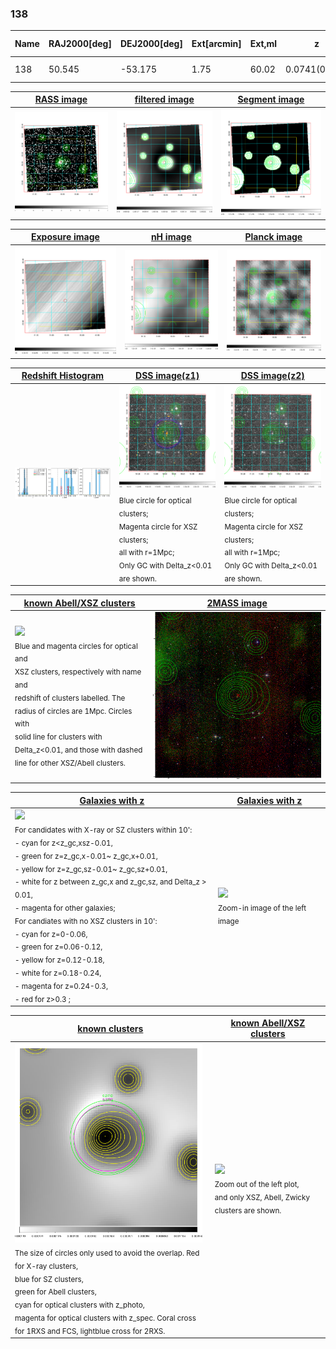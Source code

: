 <div STYLE="page-break-after: always;"></div>

### 138

|Name|RAJ2000[deg]|DEJ2000[deg] |Ext[arcmin]| Ext,ml | z | z_src| C|GC(XSZ,Delta_z<0.01)| GC(OPT,Delta_z<0.01)|GC| R_sig[arcmin] | R500[arcmin] | R500[Mpc]| CRsig[c/s] | CR500[c/s] |L500[1E44 erg/s]|F500[1E-12 erg/s/cm^2]| M500[1E14 Msun]|Tx[keV]|Cnt_sig|Beta|Rc[arcmin]|Comment|Alias|
|---|---|---|---|---|---|------|---|--------|---------|----------|---|---|---|---|---|---|---|---|---|---|---|---|---|---|
|138| 50.545| -53.175| 1.75| 60.02| 0.0741(0.008)| z1, z_xsz| B| MCXC| N, W| MCXC, N, W| 7.825| 9.032| 0.763| 0.162(0.023)| 0.166(0.023)| 0.430(0.037)| 3.202(0.274)| 1.36(0.06)| 2.64(0.07)| 124.8| 0.956(-0.060+0.032)| 4.923(-0.374+0.301)| -| k165|

|[RASS image](../image/138/138_img.pdf)|[filtered image](../image/138/138_fil.pdf)|[Segment image](../image/138/138_seg.pdf)|
|-------------------|--------------------|-------------------|
| <img src="../image/138/138_img.png" width="300">  | <img src="../image/138/138_fil.png" width="300">   | <img src="../image/138/138_seg.png" width="300">  |

|[Exposure image](../image/138/138_mex.pdf)| [nH image](../image/138/138_nh.pdf)| [Planck image](../image/138/138_p.pdf)|
|-------------------|--------------------|-------------------|
|<img src="../image/138/138_mex.png" width="300">   | <img src="../image/138/138_nh.png" width="300">    | <img src="../image/138/138_p.png" width="300"> |

|[Redshift Histogram](../image/138/138_zg.pdf) | [DSS image(z1)](../image/138/138_dss_z1.pdf)      |  [DSS image(z2)](../image/138/138_dss_z2.pdf)    |
|-------------------|--------------------|-------------------|
|<img src="../image/138/138_zg.png" width="300"> |<img src="../image/138/138_dss_z1.png" width="300"> <sub><br>Blue circle for optical clusters; <br>Magenta circle for XSZ clusters; <br>all with r=1Mpc; <br>Only GC with Delta_z<0.01 are shown. </sub>| <img src="../image/138/138_dss_z2.png" width="300"><sub><br>Blue circle for optical clusters; <br>Magenta circle for XSZ clusters; <br>all with r=1Mpc; <br>Only GC with Delta_z<0.01 are shown. </sub> |

|[known Abell/XSZ clusters](../image/138/138_m.pdf) | [2MASS image](../image/138/138_2mass.pdf)      |
|-------------------|-------------------|
|<img src=../image/138/138_m.png width="300"> <br><sub>Blue and magenta circles for optical and <br>XSZ clusters, respectively with name and <br>redshift of clusters labelled. The <br>radius of circles are 1Mpc. Circles with <br>solid line for clusters with <br>Delta_z<0.01, and those with dashed <br>line for other XSZ/Abell clusters.        </sub>|<img src="../image/138/138_2mass.png" width="300">  |

|[Galaxies with z](../image/138/138_opt_ned.pdf) |[Galaxies with z](../image/138/138_opt_ned_zoom.pdf) |
|-------------------|-------------------|
| <img src=../image/138/138_opt_ned.png width="300"> <br><sub> For candidates with X-ray or SZ clusters within 10': <br> - cyan for z<z_gc,xsz-0.01, <br> - green for z=z_gc,x-0.01~ z_gc,x+0.01, <br> - yellow for z=z_gc,sz-0.01~ z_gc,sz+0.01, <br> - white for z between z_gc,x and z_gc,sz, and Delta_z > 0.01, <br> - magenta for other galaxies; <br>For candiates with no XSZ clusters in 10': <br> - cyan for z=0-0.06, <br> - green for z=0.06-0.12, <br> - yellow for z=0.12-0.18, <br> - white for z=0.18-0.24, <br> - magenta for z=0.24-0.3, <br> - red for z>0.3 ;  </sub>|<img src=../image/138/138_opt_ned_zoom.png width="300">  <br><sub> Zoom-in image of the left image</sub>|

|[known clusters](../image/138/138_gc.pdf) |[known Abell/XSZ clusters](../image/138/138_gc_large.pdf) |
|-------------------|-------------------|
| <img src=../image/138/138_gc.png width="300"> <br><sub> The size of circles only used to avoid the overlap. Red for X-ray clusters, <br> blue for SZ clusters, <br> green for Abell clusters, <br> cyan for optical clusters with z_photo, <br> magenta for optical clusters with z_spec. Coral cross for 1RXS and FCS, lightblue cross for 2RXS. </sub>|<img src=../image/138/138_gc_large.png width="300"> <br><sub> Zoom out of the left plot, <br> and only XSZ, Abell, Zwicky clusters are shown. </sub> |



